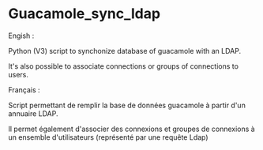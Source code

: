 # Guacamole_sync_ldap
Engish :

Python (V3) script to synchonize database of guacamole with an LDAP.

It's also possible to associate connections or groups of connections to users.

Français :

Script permettant de remplir la base de données guacamole à partir d'un annuaire LDAP.

Il permet également d'associer des connexions et groupes de connexions à un ensemble d'utilisateurs (représenté par une requête Ldap)




